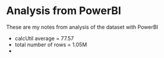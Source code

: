 # Analysis from PowerBI
These are my notes from analysis of the dataset with PowerBI

* calcUtil average = 77.57
* total number of rows = 1.05M 
* 
